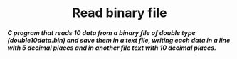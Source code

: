 <h1 align="center"> Read binary file </h1>

<h5> 
C program that reads 10 data from a binary file
of double type (double10data.bin) and save them in a text file,
writing each data in a line with 5 decimal places and in another file
text with 10 decimal places.
</h5>
